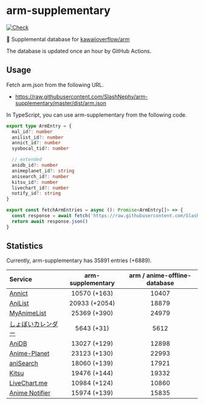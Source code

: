# arm-supplementary

[![Check](https://github.com/SlashNephy/arm-supplementary/actions/workflows/check-node.yml/badge.svg)](https://github.com/SlashNephy/arm-supplementary/actions/workflows/check-node.yml)

💊 Supplemental database for [kawaiioverflow/arm](https://github.com/kawaiioverflow/arm)

The database is updated once an hour by GitHub Actions.

## Usage

Fetch arm.json from the following URL.

- https://raw.githubusercontent.com/SlashNephy/arm-supplementary/master/dist/arm.json

In TypeScript, you can use arm-supplementary from the following code.

```TypeScript
export type ArmEntry = {
  mal_id?: number
  anilist_id?: number
  annict_id?: number
  syobocal_tid?: number

  // extended
  anidb_id?: number
  animeplanet_id?: string
  anisearch_id?: number
  kitsu_id?: number
  livechart_id?: number
  notify_id?: string
}

export const fetchArmEntries = async (): Promise<ArmEntry[]> => {
  const response = await fetch('https://raw.githubusercontent.com/SlashNephy/arm-supplementary/master/dist/arm.json')
  return await response.json()
}
```

## Statistics

Currently, arm-supplementary has 35891 entries (+6889).

| Service                                     | arm-supplementary | arm / anime-offline-database |
| :------------------------------------------ | :---------------: | :--------------------------: |
| [Annict](https://annict.com)                |   10570 (+163)    |            10407             |
| [AniList](https://anilist.co)               |   20933 (+2054)   |            18879             |
| [MyAnimeList](https://myanimelist.net)      |   25369 (+390)    |            24979             |
| [しょぼいカレンダー](https://cal.syoboi.jp) |    5643 (+31)     |             5612             |
| [AniDB](https://anidb.net)                  |   13027 (+129)    |            12898             |
| [Anime-Planet](https://anime-planet.com)    |   23123 (+130)    |            22993             |
| [aniSearch](https://anisearch.com)          |   18060 (+139)    |            17921             |
| [Kitsu](https://kitsu.io)                   |   19476 (+144)    |            19332             |
| [LiveChart.me](https://livechart.me)        |   10984 (+124)    |            10860             |
| [Anime Notifier](https://notify.moe)        |   15974 (+139)    |            15835             |
